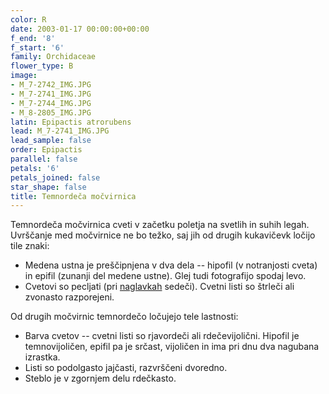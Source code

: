 ```yaml
---
color: R
date: 2003-01-17 00:00:00+00:00
f_end: '8'
f_start: '6'
family: Orchidaceae
flower_type: B
image:
- M_7-2742_IMG.JPG
- M_7-2741_IMG.JPG
- M_7-2744_IMG.JPG
- M_8-2805_IMG.JPG
latin: Epipactis atrorubens
lead: M_7-2741_IMG.JPG
lead_sample: false
order: Epipactis
parallel: false
petals: '6'
petals_joined: false
star_shape: false
title: Temnordeča močvirnica
---
```

Temnordeča močvirnica cveti v začetku poletja na svetlih in suhih legah.  Uvrščanje med močvirnice ne bo težko, saj jih od drugih kukavičevk ločijo tile znaki:

-   Medena ustna je preščipnjena v dva dela -- hipofil (v notranjosti cveta) in epifil (zunanji del medene ustne). Glej tudi fotografijo spodaj levo.
-   Cvetovi so pecljati (pri [naglavkah](../cephalantheralongifolia/) sedeči). Cvetni listi so štrleči ali zvonasto razporejeni.

Od drugih močvirnic temnordečo ločujejo tele lastnosti:

-   Barva cvetov -- cvetni listi so rjavordeči ali rdečevijolični. Hipofil je temnovijoličen, epifil pa je srčast, vijoličen in ima pri dnu dva nagubana izrastka.
-   Listi so podolgasto jajčasti, razvrščeni dvoredno.
-   Steblo je v zgornjem delu rdečkasto.
